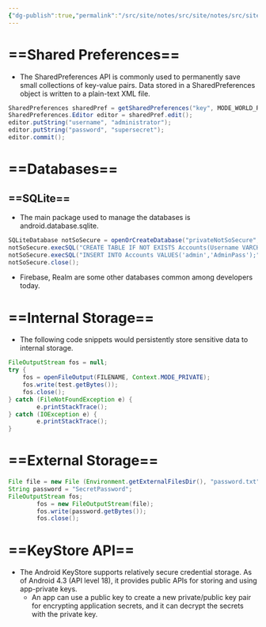 ```yaml
---
{"dg-publish":true,"permalink":"/src/site/notes/src/site/notes/src/site/notes/src/site/notes/main/cs/owasp-mastg/data-storage/"}
---
```







# ==Shared Preferences==

- The SharedPreferences API is commonly used to permanently save small collections of key-value pairs. Data stored in a SharedPreferences object is written to a plain-text XML file.

```Java
SharedPreferences sharedPref = getSharedPreferences("key", MODE_WORLD_READABLE);
SharedPreferences.Editor editor = sharedPref.edit();
editor.putString("username", "administrator");
editor.putString("password", "supersecret");
editor.commit();
```

# ==Databases==

## ==SQLite==

- The main package used to manage the databases is android.database.sqlite.

```Java
SQLiteDatabase notSoSecure = openOrCreateDatabase("privateNotSoSecure", MODE_PRIVATE, null);
notSoSecure.execSQL("CREATE TABLE IF NOT EXISTS Accounts(Username VARCHAR, Password VARCHAR);");
notSoSecure.execSQL("INSERT INTO Accounts VALUES('admin','AdminPass');");
notSoSecure.close();
```

- Firebase, Realm are some other databases common among developers today.

# ==Internal Storage==

- The following code snippets would persistently store sensitive data to internal storage.

```Java
FileOutputStream fos = null;
try {
	fos = openFileOutput(FILENAME, Context.MODE_PRIVATE);
	fos.write(test.getBytes());
	fos.close();
} catch (FileNotFoundException e) {
		e.printStackTrace();
} catch (IOException e) {
		e.printStackTrace();
}
```

# ==External Storage==

```Java
File file = new File (Environment.getExternalFilesDir(), "password.txt");
String password = "SecretPassword";
FileOutputStream fos;
		fos = new FileOutputStream(file);
		fos.write(password.getBytes());
		fos.close();
```

# ==KeyStore API==

- The Android KeyStore supports relatively secure credential storage. As of Android 4.3 (API level 18), it provides public APIs for storing and using app-private keys.
    - An app can use a public key to create a new private/public key pair for encrypting application secrets, and it can decrypt the secrets with the private key.